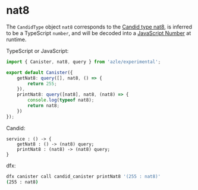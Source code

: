 # nat8

The `CandidType` object `nat8` corresponds to the [Candid type nat8](https://internetcomputer.org/docs/current/references/candid-ref#type-natn-and-intn), is inferred to be a TypeScript `number`, and will be decoded into a [JavaScript Number](https://developer.mozilla.org/en-US/docs/Web/JavaScript/Reference/Global_Objects/Number) at runtime.

TypeScript or JavaScript:

```typescript
import { Canister, nat8, query } from 'azle/experimental';

export default Canister({
    getNat8: query([], nat8, () => {
        return 255;
    }),
    printNat8: query([nat8], nat8, (nat8) => {
        console.log(typeof nat8);
        return nat8;
    })
});
```

Candid:

```
service : () -> {
    getNat8 : () -> (nat8) query;
    printNat8 : (nat8) -> (nat8) query;
}
```

dfx:

```bash
dfx canister call candid_canister printNat8 '(255 : nat8)'
(255 : nat8)
```
